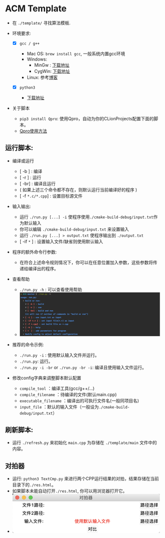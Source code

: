 # ACM Template
- 在 `./template/` 寻找算法模板.

- 环境要求:
  - [x] `gcc / g++`
    
    - Mac OS: `brew install gcc`, 一般系统内置gcc环境
    - Windows:
       - MinGw : [下载地址](https://osdn.net/projects/mingw/downloads/68260/mingw-get-setup.exe/)
       - CygWin: [下载地址](https://cygwin.com/setup-x86_64.exe)
    - Linux: 参考[博客](https://blog.csdn.net/qq_33571814/article/details/82380215)
  - [x] `python3`
    
    - [下载地址](https://www.python.org/downloads/)
    
- 关于脚本

  - `pip3 install Qpro`: 使用Qpro，自动为你的CLionProjects配置下面的脚本。
  - [Qpro使用方法](https://pypi.org/project/Qpro/)
## 运行脚本:

  - 编译或运行
  
      - [ -b ] : 编译
      - [ -r ] : 运行
      - [ -br] : 编译且运行
      - ( 如果上述三个命令都不存在，则默认运行当前编译好的程序 )
      - [ -f `*.c/*.cpp`] : 设置目标源文件

  - 输入输出:
      
      - 运行 `./run.py [...] -i` 使程序使用`./cmake-build-debug/input.txt`作为默认输入
      - 你可以编辑 `./cmake-build-debug/input.txt` 来设置输入
      - 运行 `./run.py [...] > output.txt` 使程序输出到 `./output.txt`
      - [ -if `*` ] : 设置输入文件/缺省则使用默认输入
      
  - 程序的额外命令行参数:
  
      - 在符合上述命令规则情况下，你可以在任意位置加入参数，这些参数将传递给编译出的程序。
      
  - 查看帮助
      
      - `./run.py -h` : 可以查看使用帮助
      - ![help](./img/2.png) 
  
  - 推荐的命令示例:
      - `./run.py -i` : 使用默认输入文件并运行。
      - `./run.py`: 运行。
      - `./run.py -i -br` or `./run.py -br -i`: 编译且使用输入文件运行。
  
  - 修改config字典来调整脚本默认配置
  
      - `compile_tool` ：编译工具(gcc/g++/...)
      - `compile_filename` ：待编译的文件(默认main.cpp)
      - `executable_filename` ：编译出的可执行文件名(一般同项目名)
      - `input_file` ：默认的输入文件（一般设为`./cmake-build-debug/input.txt`）
## 刷新脚本:

  - 运行 `./refresh.py` 来初始化 `main.cpp` 为存储在 `./template/main` 文件中的内容。

## 对拍器

  - 运行: `python3 TextCmp.py` 来进行两个CPP运行结果的对拍，结果存储在当前目录下的`./res.html`。
  - 如果脚本未能自动打开`./res.html`, 你可以用浏览器打开它。
  - ![GUI](./img/1.png)
 